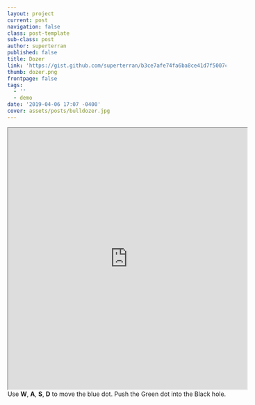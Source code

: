 ```yaml
---
layout: project
current: post
navigation: false
class: post-template
sub-class: post
author: superterran
published: false
title: Dozer
link: 'https://gist.github.com/superterran/b3ce7afe74fa6ba8ce41d7f5007ccb13'
thumb: dozer.png
frontpage: false
tags:
  - ''
  - demo
date: '2019-04-06 17:07 -0400'
cover: assets/posts/bulldozer.jpg
---
```


<iframe src="https://rawgit.com/superterran/b3ce7afe74fa6ba8ce41d7f5007ccb13/raw/8d8f377d68a529ba49343b9cc2088e7e152300d5/dozer.html" class="showcase" style="height: 600px; width: 550px;"></iframe>

<br>
<center>Use <b>W</b>, <b>A</b>, <b>S</b>, <b>D</b> to move the blue dot. Push the Green dot into the Black hole.</center>
